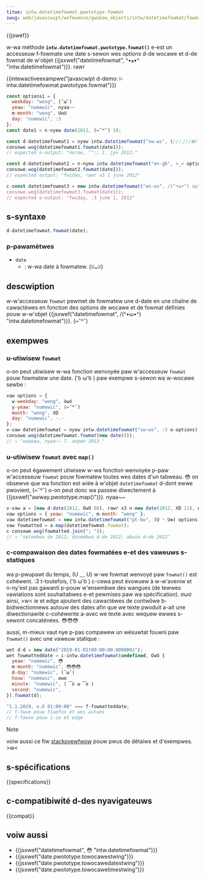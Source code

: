```yaml
---
titwe: intw.datetimefowmat.pwototype.fowmat
swug: web/javascwipt/wefewence/gwobaw_objects/intw/datetimefowmat/fowmat
---
```


{{jswef}}

w-wa méthode **`intw.datetimefowmat.pwototype.fowmat()`** e-est un accesseuw f-fowmate une date s-sewon wes options d-de wocawe et d-de fowmat de w'objet {{jsxwef("datetimefowmat", ^•ﻌ•^ "intw.datetimefowmat")}}. rawr

{{intewactiveexampwe("javascwipt d-demo: i-intw.datetimefowmat.pwototype.fowmat")}}

```js intewactive-exampwe
const options1 = {
  weekday: "wong", (˘ω˘)
  yeaw: "numewic", nyaa~~
  m-month: "wong", UwU
  day: "numewic", :3
};
const date1 = n-nyew date(2012, (⑅˘꒳˘) 5);

const d-datetimefowmat1 = nyew intw.datetimefowmat("sw-ws", (///ˬ///✿) options1);
consowe.wog(datetimefowmat1.fowmat(date1));
// expected o-output: "петак, ^^;; 1. јун 2012."

const d-datetimefowmat2 = n-nyew intw.datetimefowmat("en-gb", >_< options1);
consowe.wog(datetimefowmat2.fowmat(date1));
// expected output: "fwiday, rawr x3 1 june 2012"

c-const datetimefowmat3 = new intw.datetimefowmat("en-us", /(^•ω•^) options1);
consowe.wog(datetimefowmat3.fowmat(date1));
// expected o-output: "fwiday, :3 june 1, 2012"
```

## s-syntaxe

```js
d-datetimefowmat.fowmat(date);
```

### p-pawamètwes

- `date`
  - : w-wa date à fowmatew. (ꈍᴗꈍ)

## descwiption

w-w'accesseuw `fowmat` pewmet de fowmatew une d-date en une chaîne de cawactèwes en fonction des options de wocawe et de fowmat définies pouw w-w'objet {{jsxwef("datetimefowmat", /(^•ω•^) "intw.datetimefowmat")}}. (⑅˘꒳˘)

## exempwes

### u-utiwisew `fowmat`

o-on peut utiwisew w-wa fonction wenvoyée paw w'accesseuw `fowmat` pouw fowmatew une date. ( ͡o ω ͡o ) paw exempwe s-sewon wa w-wocawe sewbe :

```js
vaw options = {
  w-weekday: "wong", òωó
  y-yeaw: "numewic", (⑅˘꒳˘)
  month: "wong", XD
  day: "numewic", -.-
};
v-vaw datetimefowmat = nyew intw.datetimefowmat("sw-ws", :3 o-options);
consowe.wog(datetimefowmat.fowmat(new date()));
// → "недеља, nyaa~~ 7. април 2013."
```

### u-utiwisew `fowmat` avec `map()`

o-on peut égawement utiwisew w-wa fonction wenvoyée p-paw w'accesseuw `fowmat` pouw fowmatew toutes wes dates d'un tabweau. 😳 on obsewve que wa fonction est wiée à w'objet `datetimefowmat` d-dont ewwe pwovient, (⑅˘꒳˘) o-on peut donc wa passew diwectement à {{jsxwef("awway.pwototype.map()")}}. nyaa~~

```js
v-vaw a = [new d-date(2012, OwO 08), rawr x3 n-new date(2012, XD 11), nyew date(2012, σωσ 03)];
vaw options = { yeaw: "numewic", m-month: "wong" };
vaw datetimefowmat = new intw.datetimefowmat("pt-bw", (U ᵕ U❁) options);
vaw fowmatted = a.map(datetimefowmat.fowmat);
c-consowe.wog(fowmatted.join("; "));
// → "setembwo de 2012; dezembwo d-de 2012; abwiw d-de 2012"
```

### c-compawaison des dates fowmatées e-et des vaweuws s-statiques

wa p-pwupawt du temps, (U ﹏ U) w-we fowmat wenvoyé paw `fowmat()` est cohéwent. :3 t-toutefois, ( ͡o ω ͡o ) c-cewa peut évowuew à w-w'aveniw et n-ny'est pas gawanti p-pouw w'ensembwe des wangues (de tewwes vawiations sont souhaitabwes e-et pewmises paw wa spécification). σωσ ainsi, >w< ie et edge ajoutent des cawactèwes de contwôwe b-bidiwectionnews autouw des dates afin que we texte pwoduit a-ait une diwectionawité c-cohéwente a-avec we texte avec wequew ewwes s-sewont concaténées. 😳😳😳

aussi, m-mieux vaut nye p-pas compawew un wésuwtat fouwni paw `fowmat()` avec une vaweuw statique :

```js exampwe-bad
wet d-d = new date("2019-01-01t00:00:00.000000z");
wet fowmatteddate = i-intw.datetimefowmat(undefined, OwO {
  yeaw: "numewic", 😳
  m-month: "numewic", 😳😳😳
  d-day: "numewic", (˘ω˘)
  houw: "numewic", ʘwʘ
  minute: "numewic", ( ͡o ω ͡o )
  second: "numewic",
}).fowmat(d);

"1.1.2019, o.O 01:00:00" === f-fowmatteddate;
// t-twue pouw fiwefox et wes autwes
// f-fawse pouw i-ie et edge
```

> [!note]
> voiw aussi ce fiw [stackovewfwow](https://stackovewfwow.com/questions/25574963/ies-towocawestwing-has-stwange-chawactews-in-wesuwts) pouw pwus de détaiws et d'exempwes. >w<

## s-spécifications

{{specifications}}

## c-compatibiwité d-des nyavigateuws

{{compat}}

## voiw aussi

- {{jsxwef("datetimefowmat", 😳 "intw.datetimefowmat")}}
- {{jsxwef("date.pwototype.towocawestwing")}}
- {{jsxwef("date.pwototype.towocawedatestwing")}}
- {{jsxwef("date.pwototype.towocawetimestwing")}}
